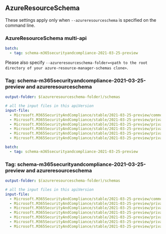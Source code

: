 ## AzureResourceSchema

These settings apply only when `--azureresourceschema` is specified on the command line.

### AzureResourceSchema multi-api

``` yaml $(azureresourceschema) && $(multiapi)
batch:
  - tag: schema-m365securityandcompliance-2021-03-25-preview
```

Please also specify `--azureresourceschema-folder=<path to the root directory of your azure-resource-manager-schemas clone>`.

### Tag: schema-m365securityandcompliance-2021-03-25-preview and azureresourceschema

``` yaml $(tag) == 'schema-m365securityandcompliance-2021-03-25-preview' && $(azureresourceschema)
output-folder: $(azureresourceschema-folder)/schemas

# all the input files in this apiVersion
input-file:
  - Microsoft.M365SecurityAndCompliance/stable/2021-03-25-preview/common-types.json
  - Microsoft.M365SecurityAndCompliance/stable/2021-03-25-preview/privateLinkServicesForEDMUpload.json
  - Microsoft.M365SecurityAndCompliance/stable/2021-03-25-preview/privateLinkServicesForM365ComplianceCenter.json
  - Microsoft.M365SecurityAndCompliance/stable/2021-03-25-preview/privateLinkServicesForM365SecurityCenter.json
  - Microsoft.M365SecurityAndCompliance/stable/2021-03-25-preview/privateLinkServicesForO365ManagementActivityAPI.json
  - Microsoft.M365SecurityAndCompliance/stable/2021-03-25-preview/privateLinkServicesForSCCPowershell.json

```

``` yaml $(azureresourceschema) && $(multiapi)
batch:
  - tag: schema-m365securityandcompliance-2021-03-25-preview
```

### Tag: schema-m365securityandcompliance-2021-03-25-preview and azureresourceschema

``` yaml $(tag) == 'schema-m365securityandcompliance-2021-03-25-preview' && $(azureresourceschema)
output-folder: $(azureresourceschema-folder)/schemas

# all the input files in this apiVersion
input-file:
  - Microsoft.M365SecurityAndCompliance/stable/2021-03-25-preview/common-types.json
  - Microsoft.M365SecurityAndCompliance/stable/2021-03-25-preview/privateLinkServicesForEDMUpload.json
  - Microsoft.M365SecurityAndCompliance/stable/2021-03-25-preview/privateLinkServicesForM365ComplianceCenter.json
  - Microsoft.M365SecurityAndCompliance/stable/2021-03-25-preview/privateLinkServicesForM365SecurityCenter.json
  - Microsoft.M365SecurityAndCompliance/stable/2021-03-25-preview/privateLinkServicesForO365ManagementActivityAPI.json
  - Microsoft.M365SecurityAndCompliance/stable/2021-03-25-preview/privateLinkServicesForSCCPowershell.json
  - Microsoft.M365SecurityAndCompliance/stable/2021-03-25-preview/privateLinkServicesForMIPPolicySync.json

```
